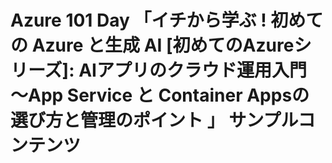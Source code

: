 # Azure 101 Day 「イチから学ぶ ! 初めての Azure と生成 AI [初めてのAzureシリーズ]: AIアプリのクラウド運用入門 ～App Service と Container Appsの選び方と管理のポイント 」 サンプルコンテンツ